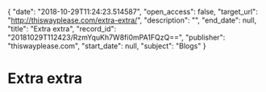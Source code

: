 {
  "date": "2018-10-29T11:24:23.514587", 
  "open_access": false, 
  "target_url": "http://thiswayplease.com/extra-extra/", 
  "description": "", 
  "end_date": null, 
  "title": "Extra extra", 
  "record_id": "20181029T112423/RzmYquKh7W8fi0mPA1FQzQ==", 
  "publisher": "thiswayplease.com", 
  "start_date": null, 
  "subject": "Blogs"
}

# Extra extra

